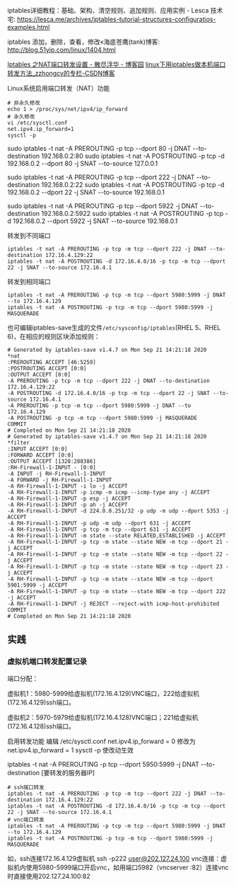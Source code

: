 iptables详细教程：基础、架构、清空规则、追加规则、应用实例 - Lesca 技术宅: https://lesca.me/archives/iptables-tutorial-structures-configuratios-examples.html

iptables 添加，删除，查看，修改«海底苍鹰(tank)博客: http://blog.51yip.com/linux/1404.html

[Iptables 之NAT端口转发设置 - 散尽浮华 - 博客园](https://www.cnblogs.com/kevingrace/p/5865792.html)
[linux下用iptables做本机端口转发方法_zzhongcy的专栏-CSDN博客](https://blog.csdn.net/zzhongcy/article/details/42738285)

Linux系统启用端口转发（NAT）功能
```
# 非永久修改
echo 1 > /proc/sys/net/ipv4/ip_forward  
# 永久修改
vi /etc/sysctl.conf
net.ipv4.ip_forward=1
sysctl -p
```

sudo iptables -t nat -A PREROUTING -p tcp --dport 80 -j DNAT --to-destination 192.168.0.2:80
sudo iptables -t nat -A POSTROUTING -p tcp -d 192.168.0.2 --dport 80 -j SNAT --to-source 127.0.0.1

sudo iptables -t nat -A PREROUTING -p tcp --dport 222 -j DNAT --to-destination 192.168.0.2:22
sudo iptables -t nat -A POSTROUTING -p tcp -d 192.168.0.2 --dport 22 -j SNAT --to-source 192.168.0.1

sudo iptables -t nat -A PREROUTING -p tcp --dport 5922 -j DNAT --to-destination 192.168.0.2:5922
sudo iptables -t nat -A POSTROUTING -p tcp -d 192.168.0.2 --dport 5922 -j SNAT --to-source 192.168.0.1

转发到不同端口

```
iptables -t nat -A PREROUTING -p tcp -m tcp --dport 222 -j DNAT --to-destination 172.16.4.129:22 
iptables -t nat -A POSTROUTING -d 172.16.4.0/16 -p tcp -m tcp --dport 22 -j SNAT --to-source 172.16.4.1
```

转发到相同端口

```
iptables -t nat -A PREROUTING -p tcp -m tcp --dport 5980:5999 -j DNAT --to 172.16.4.129
iptables -t nat -A POSTROUTING -p tcp -m tcp --dport 5980:5999 -j MASQUERADE
```

也可编辑iptables-save生成的文件`/etc/sysconfig/iptables`(RHEL 5、RHEL 6)，在相应的规则区块添加规则：

```
# Generated by iptables-save v1.4.7 on Mon Sep 21 14:21:18 2020
*nat
:PREROUTING ACCEPT [46:5259]
:POSTROUTING ACCEPT [0:0]
:OUTPUT ACCEPT [0:0]
-A PREROUTING -p tcp -m tcp --dport 222 -j DNAT --to-destination 172.16.4.129:22 
-A POSTROUTING -d 172.16.4.0/16 -p tcp -m tcp --dport 22 -j SNAT --to-source 172.16.4.1
-A PREROUTING -p tcp -m tcp --dport 5980:5999 -j DNAT --to 172.16.4.129
-A POSTROUTING -p tcp -m tcp --dport 5980:5999 -j MASQUERADE
COMMIT
# Completed on Mon Sep 21 14:21:18 2020
# Generated by iptables-save v1.4.7 on Mon Sep 21 14:21:18 2020
*filter
:INPUT ACCEPT [0:0]
:FORWARD ACCEPT [0:0]
:OUTPUT ACCEPT [1328:288386]
:RH-Firewall-1-INPUT - [0:0]
-A INPUT -j RH-Firewall-1-INPUT 
-A FORWARD -j RH-Firewall-1-INPUT 
-A RH-Firewall-1-INPUT -i lo -j ACCEPT 
-A RH-Firewall-1-INPUT -p icmp -m icmp --icmp-type any -j ACCEPT 
-A RH-Firewall-1-INPUT -p esp -j ACCEPT 
-A RH-Firewall-1-INPUT -p ah -j ACCEPT 
-A RH-Firewall-1-INPUT -d 224.0.0.251/32 -p udp -m udp --dport 5353 -j ACCEPT 
-A RH-Firewall-1-INPUT -p udp -m udp --dport 631 -j ACCEPT 
-A RH-Firewall-1-INPUT -p tcp -m tcp --dport 631 -j ACCEPT 
-A RH-Firewall-1-INPUT -m state --state RELATED,ESTABLISHED -j ACCEPT 
-A RH-Firewall-1-INPUT -p tcp -m state --state NEW -m tcp --dport 21 -j ACCEPT 
-A RH-Firewall-1-INPUT -p tcp -m state --state NEW -m tcp --dport 22 -j ACCEPT 
-A RH-Firewall-1-INPUT -p tcp -m state --state NEW -m tcp --dport 23 -j ACCEPT 
-A RH-Firewall-1-INPUT -p tcp -m state --state NEW -m tcp --dport 5901:5999 -j ACCEPT 
-A RH-Firewall-1-INPUT -p tcp -m state --state NEW -m tcp --dport 222 -j ACCEPT 
-A RH-Firewall-1-INPUT -j REJECT --reject-with icmp-host-prohibited 
COMMIT
# Completed on Mon Sep 21 14:21:18 2020
```

## 实践

### 虚拟机端口转发配置记录
端口分配：

虚拟机1：5980-5999给虚拟机(172.16.4.129)VNC端口，222给虚拟机(172.16.4.129)ssh端口。

虚拟机2：5970-5979给虚拟机(172.16.4.128)VNC端口；221给虚拟机(172.16.4.128)ssh端口。

启用转发功能
编辑 /etc/sysctl.conf
net.ipv4.ip_forward = 0 修改为 net.ipv4.ip_forward = 1 
sysctl -p 使改动生效

iptables -t nat -A PREROUTING -p tcp --dport 5950:5999 -j DNAT --to-destination [要转发的服务器IP]

```
# ssh端口转发
iptables -t nat -A PREROUTING -p tcp -m tcp --dport 222 -j DNAT --to-destination 172.16.4.129:22 
iptables -t nat -A POSTROUTING -d 172.16.4.0/16 -p tcp -m tcp --dport 22 -j SNAT --to-source 172.16.4.1
# vnc端口转发
iptables -t nat -A PREROUTING -p tcp -m tcp --dport 5980:5999 -j DNAT --to 172.16.4.129
iptables -t nat -A POSTROUTING -p tcp -m tcp --dport 5980:5999 -j MASQUERADE
```


如，ssh连接172.16.4.129虚拟机 ssh -p222 user@202.127.24.100
vnc连接：虚拟机内使用5980-5999端口开启vnc，如用端口5982（vncserver :82）连接vnc时直接使用202.127.24.100:82

